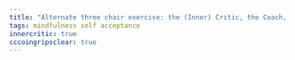 ```yaml
---
title: "Alternate three chair exercise: the (Inner) Critic, the Coach, the Compassionate Observer."
tags: mindfulness self acceptance
innercritic: true
cccoingripsclear: true
---
```

